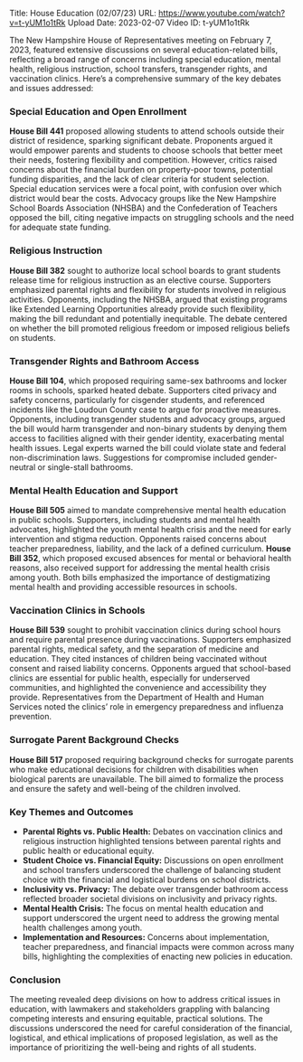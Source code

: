 Title: House Education (02/07/23)
URL: https://www.youtube.com/watch?v=t-yUM1o1tRk
Upload Date: 2023-02-07
Video ID: t-yUM1o1tRk

The New Hampshire House of Representatives meeting on February 7, 2023, featured extensive discussions on several education-related bills, reflecting a broad range of concerns including special education, mental health, religious instruction, school transfers, transgender rights, and vaccination clinics. Here’s a comprehensive summary of the key debates and issues addressed:

### **Special Education and Open Enrollment**
**House Bill 441** proposed allowing students to attend schools outside their district of residence, sparking significant debate. Proponents argued it would empower parents and students to choose schools that better meet their needs, fostering flexibility and competition. However, critics raised concerns about the financial burden on property-poor towns, potential funding disparities, and the lack of clear criteria for student selection. Special education services were a focal point, with confusion over which district would bear the costs. Advocacy groups like the New Hampshire School Boards Association (NHSBA) and the Confederation of Teachers opposed the bill, citing negative impacts on struggling schools and the need for adequate state funding.

### **Religious Instruction**
**House Bill 382** sought to authorize local school boards to grant students release time for religious instruction as an elective course. Supporters emphasized parental rights and flexibility for students involved in religious activities. Opponents, including the NHSBA, argued that existing programs like Extended Learning Opportunities already provide such flexibility, making the bill redundant and potentially inequitable. The debate centered on whether the bill promoted religious freedom or imposed religious beliefs on students.

### **Transgender Rights and Bathroom Access**
**House Bill 104**, which proposed requiring same-sex bathrooms and locker rooms in schools, sparked heated debate. Supporters cited privacy and safety concerns, particularly for cisgender students, and referenced incidents like the Loudoun County case to argue for proactive measures. Opponents, including transgender students and advocacy groups, argued the bill would harm transgender and non-binary students by denying them access to facilities aligned with their gender identity, exacerbating mental health issues. Legal experts warned the bill could violate state and federal non-discrimination laws. Suggestions for compromise included gender-neutral or single-stall bathrooms.

### **Mental Health Education and Support**
**House Bill 505** aimed to mandate comprehensive mental health education in public schools. Supporters, including students and mental health advocates, highlighted the youth mental health crisis and the need for early intervention and stigma reduction. Opponents raised concerns about teacher preparedness, liability, and the lack of a defined curriculum. **House Bill 352**, which proposed excused absences for mental or behavioral health reasons, also received support for addressing the mental health crisis among youth. Both bills emphasized the importance of destigmatizing mental health and providing accessible resources in schools.

### **Vaccination Clinics in Schools**
**House Bill 539** sought to prohibit vaccination clinics during school hours and require parental presence during vaccinations. Supporters emphasized parental rights, medical safety, and the separation of medicine and education. They cited instances of children being vaccinated without consent and raised liability concerns. Opponents argued that school-based clinics are essential for public health, especially for underserved communities, and highlighted the convenience and accessibility they provide. Representatives from the Department of Health and Human Services noted the clinics’ role in emergency preparedness and influenza prevention.

### **Surrogate Parent Background Checks**
**House Bill 517** proposed requiring background checks for surrogate parents who make educational decisions for children with disabilities when biological parents are unavailable. The bill aimed to formalize the process and ensure the safety and well-being of the children involved.

### **Key Themes and Outcomes**
- **Parental Rights vs. Public Health:** Debates on vaccination clinics and religious instruction highlighted tensions between parental rights and public health or educational equity.
- **Student Choice vs. Financial Equity:** Discussions on open enrollment and school transfers underscored the challenge of balancing student choice with the financial and logistical burdens on school districts.
- **Inclusivity vs. Privacy:** The debate over transgender bathroom access reflected broader societal divisions on inclusivity and privacy rights.
- **Mental Health Crisis:** The focus on mental health education and support underscored the urgent need to address the growing mental health challenges among youth.
- **Implementation and Resources:** Concerns about implementation, teacher preparedness, and financial impacts were common across many bills, highlighting the complexities of enacting new policies in education.

### **Conclusion**
The meeting revealed deep divisions on how to address critical issues in education, with lawmakers and stakeholders grappling with balancing competing interests and ensuring equitable, practical solutions. The discussions underscored the need for careful consideration of the financial, logistical, and ethical implications of proposed legislation, as well as the importance of prioritizing the well-being and rights of all students.
